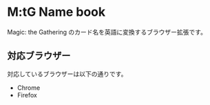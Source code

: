 # M:tG Name book

Magic: the Gathering のカード名を英語に変換するブラウザー拡張です。

## 対応ブラウザー
対応しているブラウザーは以下の通りです。

- Chrome
- Firefox


